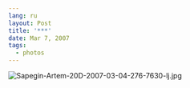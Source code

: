 ```yaml
---
lang: ru
layout: Post
title: '***'
date: Mar 7, 2007
tags:
  - photos
---
```


![Sapegin-Artem-20D-2007-03-04-276-7630-lj.jpg](upload://Sapegin-Artem-20D-2007-03-04-276-7630-lj.jpg)
